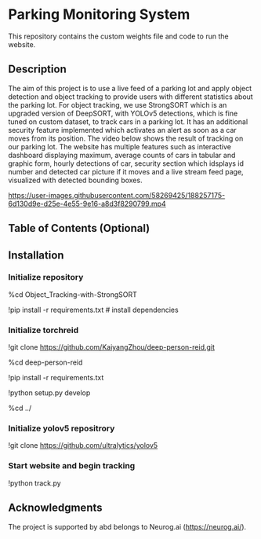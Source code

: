 # Parking Monitoring System
This repository contains the custom weights file and code to run the website.
## Description
The aim of this project is to use a live feed of a parking lot and apply object detection and object tracking to provide users with different statistics about the parking lot. For object tracking, we use StrongSORT which is an upgraded version of DeepSORT, with YOLOv5 detections, which is fine tuned on custom dataset, to track cars in a parking lot. It has an additional security feature implemented which activates an alert as soon as a car moves from its position. The video below shows the result of tracking on our parking lot. The website has multiple features such as interactive dashboard displaying maximum, average counts of cars in tabular and graphic form, hourly detections of car, security section which idsplays id number and detected car picture if it moves and a live stream feed page, visualized with detected bounding boxes.

https://user-images.githubusercontent.com/58269425/188257175-6d130d9e-d25e-4e55-9e16-a8d3f8290799.mp4

## Table of Contents (Optional)

## Installation

### Initialize repository 
%cd Object_Tracking-with-StrongSORT

!pip install -r requirements.txt  # install dependencies

### Initialize torchreid
!git clone https://github.com/KaiyangZhou/deep-person-reid.git

%cd deep-person-reid

!pip install -r requirements.txt

!python setup.py develop

%cd ../

### Initialize yolov5 repositrory
!git clone https://github.com/ultralytics/yolov5


### Start website and begin tracking
!python track.py 

## Acknowledgments
The project is supported by abd belongs to Neurog.ai (https://neurog.ai/).
